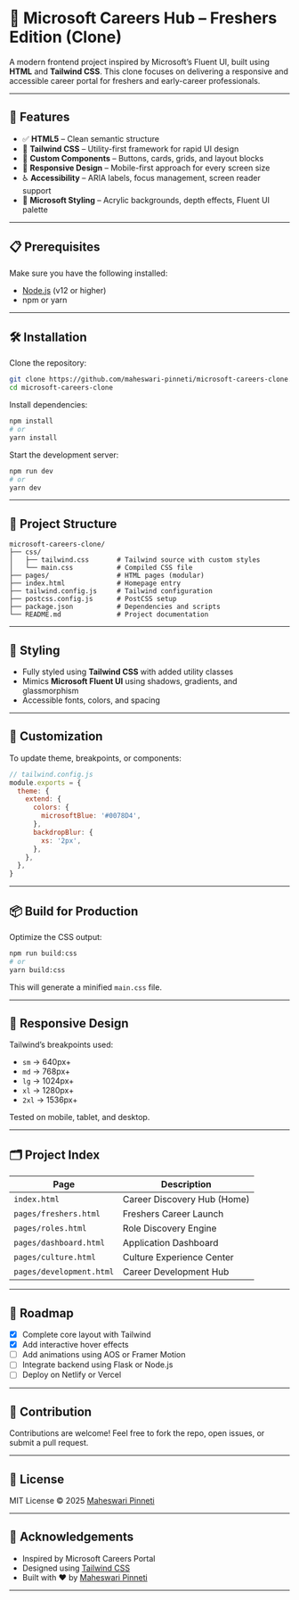 # 🎯 Microsoft Careers Hub – Freshers Edition (Clone)

A modern frontend project inspired by Microsoft’s Fluent UI, built using **HTML** and **Tailwind CSS**. This clone focuses on delivering a responsive and accessible career portal for freshers and early-career professionals.

---

## 🚀 Features

- ✅ **HTML5** – Clean semantic structure
- 🎨 **Tailwind CSS** – Utility-first framework for rapid UI design
- 🧩 **Custom Components** – Buttons, cards, grids, and layout blocks
- 📱 **Responsive Design** – Mobile-first approach for every screen size
- ♿ **Accessibility** – ARIA labels, focus management, screen reader support
- 🔵 **Microsoft Styling** – Acrylic backgrounds, depth effects, Fluent UI palette

---

## 📋 Prerequisites

Make sure you have the following installed:

- [Node.js](https://nodejs.org/) (v12 or higher)
- npm or yarn

---

## 🛠️ Installation

Clone the repository:

```bash
git clone https://github.com/maheswari-pinneti/microsoft-careers-clone.git
cd microsoft-careers-clone
````

Install dependencies:

```bash
npm install
# or
yarn install
```

Start the development server:

```bash
npm run dev
# or
yarn dev
```

---

## 📁 Project Structure

```
microsoft-careers-clone/
├── css/
│   ├── tailwind.css       # Tailwind source with custom styles
│   └── main.css           # Compiled CSS file
├── pages/                 # HTML pages (modular)
├── index.html             # Homepage entry
├── tailwind.config.js     # Tailwind configuration
├── postcss.config.js      # PostCSS setup
├── package.json           # Dependencies and scripts
└── README.md              # Project documentation
```

---

## 🎨 Styling

* Fully styled using **Tailwind CSS** with added utility classes
* Mimics **Microsoft Fluent UI** using shadows, gradients, and glassmorphism
* Accessible fonts, colors, and spacing

---

## 🧩 Customization

To update theme, breakpoints, or components:

```js
// tailwind.config.js
module.exports = {
  theme: {
    extend: {
      colors: {
        microsoftBlue: '#0078D4',
      },
      backdropBlur: {
        xs: '2px',
      },
    },
  },
}
```

---

## 📦 Build for Production

Optimize the CSS output:

```bash
npm run build:css
# or
yarn build:css
```

This will generate a minified `main.css` file.

---

## 📱 Responsive Design

Tailwind’s breakpoints used:

* `sm` → 640px+
* `md` → 768px+
* `lg` → 1024px+
* `xl` → 1280px+
* `2xl` → 1536px+

Tested on mobile, tablet, and desktop.

---

## 🗂️ Project Index

| Page                     | Description                 |
| ------------------------ | --------------------------- |
| `index.html`             | Career Discovery Hub (Home) |
| `pages/freshers.html`    | Freshers Career Launch      |
| `pages/roles.html`       | Role Discovery Engine       |
| `pages/dashboard.html`   | Application Dashboard       |
| `pages/culture.html`     | Culture Experience Center   |
| `pages/development.html` | Career Development Hub      |

---

## 🔭 Roadmap

* [x] Complete core layout with Tailwind
* [x] Add interactive hover effects
* [ ] Add animations using AOS or Framer Motion
* [ ] Integrate backend using Flask or Node.js
* [ ] Deploy on Netlify or Vercel

---

## 🤝 Contribution

Contributions are welcome!
Feel free to fork the repo, open issues, or submit a pull request.

---

## 📄 License

MIT License © 2025 [Maheswari Pinneti](https://github.com/maheswari-pinneti)

---

## 🙏 Acknowledgements

* Inspired by Microsoft Careers Portal
* Designed using [Tailwind CSS](https://tailwindcss.com/)
* Built with ❤️ by [Maheswari Pinneti](https://www.linkedin.com/in/maheswari-pinneti/)

---


